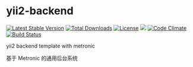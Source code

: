 # yii2-backend

[![Latest Stable Version](https://poser.pugx.org/zacksleo/yii2-backend/version)](https://packagist.org/packages/zacksleo/yii2-backend)
[![Total Downloads](https://poser.pugx.org/zacksleo/yii2-backend/downloads)](https://packagist.org/packages/zacksleo/yii2-backend)
[![License](https://poser.pugx.org/zacksleo/yii2-backend/license)](https://packagist.org/packages/zacksleo/yii2-backend)
[![](https://styleci.io/repos/79297389/shield?branch=master)](https://styleci.io/analyses/qrvnYV)
[![Code Climate](https://img.shields.io/codeclimate/github/zacksleo/yii2-backend.svg)]()
[![Build Status](https://travis-ci.org/monster-hunter/yii2-backend.svg?branch=master)](https://travis-ci.org/monster-hunter/yii2-backend)

yii2 backend template with metronic

基于 Metronic 的通用后台系统

